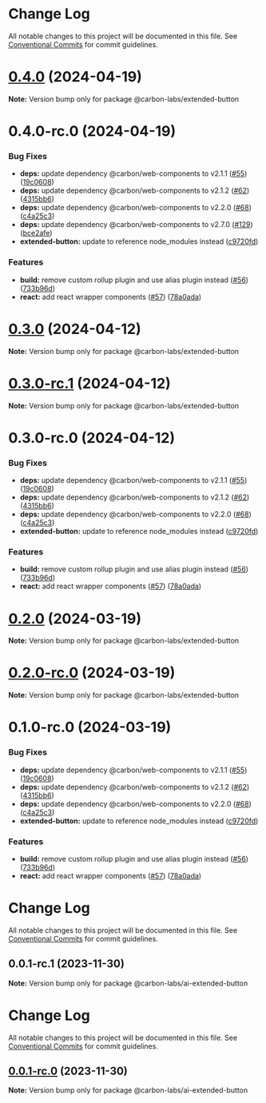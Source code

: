 # Change Log

All notable changes to this project will be documented in this file.
See [Conventional Commits](https://conventionalcommits.org) for commit guidelines.

# [0.4.0](https://github.com/carbon-design-system/carbon-labs/compare/@carbon-labs/extended-button@0.4.0-rc.0...@carbon-labs/extended-button@0.4.0) (2024-04-19)

**Note:** Version bump only for package @carbon-labs/extended-button





# 0.4.0-rc.0 (2024-04-19)


### Bug Fixes

* **deps:** update dependency @carbon/web-components to v2.1.1 ([#55](https://github.com/carbon-design-system/carbon-labs/issues/55)) ([19c0608](https://github.com/carbon-design-system/carbon-labs/commit/19c0608169b6e4926ac2683c10438739b9cccad9))
* **deps:** update dependency @carbon/web-components to v2.1.2 ([#62](https://github.com/carbon-design-system/carbon-labs/issues/62)) ([4315bb6](https://github.com/carbon-design-system/carbon-labs/commit/4315bb63db52b727e32a828459ec126c46a869fb))
* **deps:** update dependency @carbon/web-components to v2.2.0 ([#68](https://github.com/carbon-design-system/carbon-labs/issues/68)) ([c4a25c3](https://github.com/carbon-design-system/carbon-labs/commit/c4a25c3eccb25f8ffed182f9beb0937a07e3608e))
* **deps:** update dependency @carbon/web-components to v2.7.0 ([#129](https://github.com/carbon-design-system/carbon-labs/issues/129)) ([bce2afe](https://github.com/carbon-design-system/carbon-labs/commit/bce2afec26d943769dfc72d85851606272200957))
* **extended-button:** update to reference node_modules instead ([c9720fd](https://github.com/carbon-design-system/carbon-labs/commit/c9720fddf8e79d9ae4054fdf5047399ad456ccc8))


### Features

* **build:** remove custom rollup plugin and use alias plugin instead ([#56](https://github.com/carbon-design-system/carbon-labs/issues/56)) ([733b96d](https://github.com/carbon-design-system/carbon-labs/commit/733b96d275ea7a5509324c240494652c07296543))
* **react:** add react wrapper components ([#57](https://github.com/carbon-design-system/carbon-labs/issues/57)) ([78a0ada](https://github.com/carbon-design-system/carbon-labs/commit/78a0ada5af1dea4df0159ece4941c4bc6b9b98f4))





# [0.3.0](https://github.com/carbon-design-system/carbon-labs/compare/@carbon-labs/extended-button@0.3.0-rc.1...@carbon-labs/extended-button@0.3.0) (2024-04-12)

**Note:** Version bump only for package @carbon-labs/extended-button





# [0.3.0-rc.1](https://github.com/carbon-design-system/carbon-labs/compare/@carbon-labs/extended-button@0.3.0-rc.0...@carbon-labs/extended-button@0.3.0-rc.1) (2024-04-12)

**Note:** Version bump only for package @carbon-labs/extended-button





# 0.3.0-rc.0 (2024-04-12)


### Bug Fixes

* **deps:** update dependency @carbon/web-components to v2.1.1 ([#55](https://github.com/carbon-design-system/carbon-labs/issues/55)) ([19c0608](https://github.com/carbon-design-system/carbon-labs/commit/19c0608169b6e4926ac2683c10438739b9cccad9))
* **deps:** update dependency @carbon/web-components to v2.1.2 ([#62](https://github.com/carbon-design-system/carbon-labs/issues/62)) ([4315bb6](https://github.com/carbon-design-system/carbon-labs/commit/4315bb63db52b727e32a828459ec126c46a869fb))
* **deps:** update dependency @carbon/web-components to v2.2.0 ([#68](https://github.com/carbon-design-system/carbon-labs/issues/68)) ([c4a25c3](https://github.com/carbon-design-system/carbon-labs/commit/c4a25c3eccb25f8ffed182f9beb0937a07e3608e))
* **extended-button:** update to reference node_modules instead ([c9720fd](https://github.com/carbon-design-system/carbon-labs/commit/c9720fddf8e79d9ae4054fdf5047399ad456ccc8))


### Features

* **build:** remove custom rollup plugin and use alias plugin instead ([#56](https://github.com/carbon-design-system/carbon-labs/issues/56)) ([733b96d](https://github.com/carbon-design-system/carbon-labs/commit/733b96d275ea7a5509324c240494652c07296543))
* **react:** add react wrapper components ([#57](https://github.com/carbon-design-system/carbon-labs/issues/57)) ([78a0ada](https://github.com/carbon-design-system/carbon-labs/commit/78a0ada5af1dea4df0159ece4941c4bc6b9b98f4))





# [0.2.0](https://github.com/carbon-design-system/carbon-labs/compare/@carbon-labs/extended-button@0.2.0-rc.0...@carbon-labs/extended-button@0.2.0) (2024-03-19)

**Note:** Version bump only for package @carbon-labs/extended-button





# [0.2.0-rc.0](https://github.com/carbon-design-system/carbon-labs/compare/@carbon-labs/extended-button@0.1.0-rc.0...@carbon-labs/extended-button@0.2.0-rc.0) (2024-03-19)

**Note:** Version bump only for package @carbon-labs/extended-button





# 0.1.0-rc.0 (2024-03-19)


### Bug Fixes

* **deps:** update dependency @carbon/web-components to v2.1.1 ([#55](https://github.com/carbon-design-system/carbon-labs/issues/55)) ([19c0608](https://github.com/carbon-design-system/carbon-labs/commit/19c0608169b6e4926ac2683c10438739b9cccad9))
* **deps:** update dependency @carbon/web-components to v2.1.2 ([#62](https://github.com/carbon-design-system/carbon-labs/issues/62)) ([4315bb6](https://github.com/carbon-design-system/carbon-labs/commit/4315bb63db52b727e32a828459ec126c46a869fb))
* **deps:** update dependency @carbon/web-components to v2.2.0 ([#68](https://github.com/carbon-design-system/carbon-labs/issues/68)) ([c4a25c3](https://github.com/carbon-design-system/carbon-labs/commit/c4a25c3eccb25f8ffed182f9beb0937a07e3608e))
* **extended-button:** update to reference node_modules instead ([c9720fd](https://github.com/carbon-design-system/carbon-labs/commit/c9720fddf8e79d9ae4054fdf5047399ad456ccc8))


### Features

* **build:** remove custom rollup plugin and use alias plugin instead ([#56](https://github.com/carbon-design-system/carbon-labs/issues/56)) ([733b96d](https://github.com/carbon-design-system/carbon-labs/commit/733b96d275ea7a5509324c240494652c07296543))
* **react:** add react wrapper components ([#57](https://github.com/carbon-design-system/carbon-labs/issues/57)) ([78a0ada](https://github.com/carbon-design-system/carbon-labs/commit/78a0ada5af1dea4df0159ece4941c4bc6b9b98f4))





# Change Log

All notable changes to this project will be documented in this file. See
[Conventional Commits](https://conventionalcommits.org) for commit guidelines.

## 0.0.1-rc.1 (2023-11-30)

**Note:** Version bump only for package @carbon-labs/ai-extended-button

# Change Log

All notable changes to this project will be documented in this file. See
[Conventional Commits](https://conventionalcommits.org) for commit guidelines.

## [0.0.1-rc.0](https://github.com/carbon-design-system/carbon-labs/compare/@carbon-labs/ai-extended-button@0.0.1...@carbon-labs/ai-extended-button@0.0.1-rc.0) (2023-11-30)

**Note:** Version bump only for package @carbon-labs/ai-extended-button
